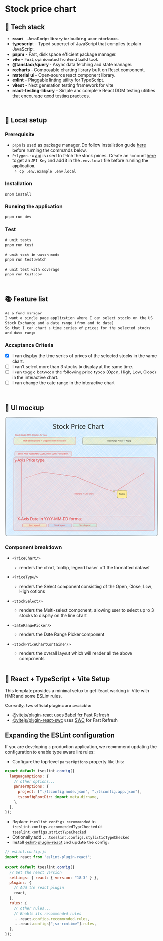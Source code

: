 # Stock price chart

## 🎉 Tech stack

- **react** - JavaScript library for building user interfaces.
- **typescript** - Typed superset of JavaScript that compiles to plain JavaScript.
- **pnpm** - Fast, disk space efficient package manager.
- **vite** - Fast, opinionated frontend build tool.
- **@tanstack/query** - Async data fetching and state manager.
- **recharts** - Composable charting library built on React component.
- **material ui** - Open-source react component library.
- **eslint** - Pluggable linting utility for TypeScript.
- **vitest** - Next generation testing framework for vite.
- **react-testing-library** - Simple and complete React DOM testing utilities that encourage good testing practices.

<br>

## 🤖 Local setup

### Prerequisite

- `pnpm` is used as package manager. Do follow installation guide [here](https://pnpm.io/installation) before running the commands below.
- `Polygon.io` [api](https://polygon.io/docs/stocks/getting-started) is used to fetch the stock prices. Create an account [here](https://polygon.io/dashboard/signup) to get an `API Key` and add it in the `.env.local` file before running the application.
  - `cp .env.example .env.local`

### Installation

```shell
pnpm install
```

### Running the application

```shell
pnpm run dev
```

### Test

```shell
# unit tests
pnpm run test

# unit test in watch mode
pnpm run test:watch

# unit test with coverage
pnpm run test:cov
```

<br>

## 📚 Feature list

```
As a fund manager
I want a single page application where I can select stocks on the US Stock Exchange and a date range (from and to date)
So that I can chart a time series of prices for the selected stocks and date range
```

### Acceptance Criteria

- [x] I can display the time series of prices of the selected stocks in the same chart.
- [ ] I can’t select more than 3 stocks to display at the same time.
- [ ] I can toggle between the following price types (Open, High, Low, Close) in the interactive chart.
- [ ] I can change the date range in the interactive chart.

<br>

## 🎨 UI mockup

<img src="src/assets/ui-mock.svg" alt="UI mockup of interactive stock price chart" />

### Component breakdown

- `<PriceChart/>`
  - renders the chart, tooltip, legend based off the formatted dataset
- `<PriceType/>`
  - renders the Select component consisting of the Open, Close, Low, High options
- `<StockSelect/>`
  - renders the Multi-select component, allowing user to select up to 3 stocks to display on the line chart
- `<DateRangePicker/>`
  - renders the Date Range Picker component
- `<StockPriceChartContainer/>`

  - renders the overall layout which will render all the above components

  <br>

## 🚀 React + TypeScript + Vite Setup

This template provides a minimal setup to get React working in Vite with HMR and some ESLint rules.

Currently, two official plugins are available:

- [@vitejs/plugin-react](https://github.com/vitejs/vite-plugin-react/blob/main/packages/plugin-react/README.md) uses [Babel](https://babeljs.io/) for Fast Refresh
- [@vitejs/plugin-react-swc](https://github.com/vitejs/vite-plugin-react-swc) uses [SWC](https://swc.rs/) for Fast Refresh

## Expanding the ESLint configuration

If you are developing a production application, we recommend updating the configuration to enable type aware lint rules:

- Configure the top-level `parserOptions` property like this:

```js
export default tseslint.config({
  languageOptions: {
    // other options...
    parserOptions: {
      project: ["./tsconfig.node.json", "./tsconfig.app.json"],
      tsconfigRootDir: import.meta.dirname,
    },
  },
});
```

- Replace `tseslint.configs.recommended` to `tseslint.configs.recommendedTypeChecked` or `tseslint.configs.strictTypeChecked`
- Optionally add `...tseslint.configs.stylisticTypeChecked`
- Install [eslint-plugin-react](https://github.com/jsx-eslint/eslint-plugin-react) and update the config:

```js
// eslint.config.js
import react from "eslint-plugin-react";

export default tseslint.config({
  // Set the react version
  settings: { react: { version: "18.3" } },
  plugins: {
    // Add the react plugin
    react,
  },
  rules: {
    // other rules...
    // Enable its recommended rules
    ...react.configs.recommended.rules,
    ...react.configs["jsx-runtime"].rules,
  },
});
```
